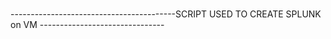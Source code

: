 # 
-----------------------------------------SCRIPT USED TO CREATE SPLUNK on VM -------------------------------

